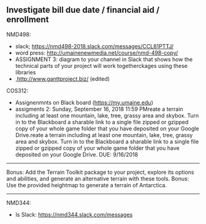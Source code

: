## Investigate bill due date / financial aid / enrollment

NMD498:
- slack; https://nmd498-2018.slack.com/messages/CCL81PTTJ/
- word press: http://umainenewmedia.net/course/nmd-498-copy/
- ASSIGNMENT 3: diagram to your channel in Slack that shows how the technical parts of your project will work togetherckages using these libraries
- ,http://www.ganttproject.biz/ (edited)


COS312: 
- Assignenmnts on Black board (https://my.umaine.edu)
- assigments  2: Sunday, September 16, 2018 11:59 PMreate a terrain including at least one mountain, lake, tree, grassy area and skybox. Turn in to the Blackboard a sharable link to a single file zipped or gzipped copy of your whole game folder that you have deposited on your Google Drive.reate a terrain including at least one mountain, lake, tree, grassy area 
and skybox. Turn in to the Blackboard 
a sharable link
 to a single file zipped or gzipped copy of 
your 
whole game folder
 that you have deposited on your Google Drive.
DUE: 9/16/2018
__________________________________________________________________
Bonus:
 Add the Terrain Toolkit package to your project, explore its options and abilities, and 
generate an alternative terrain with these tools. 
Bonus:
 Use the provided heightmap to generate a terrain of Antarctica.
________________________________________________

NMD344:
- Is Slack: https://nmd344.slack.com/messages
